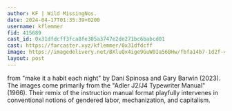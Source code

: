 ```yaml
---
author: KF | Wild MissingNos.
date: 2024-04-17T01:35:39+0200
username: kflemmer
fid: 415689
cast_id: 0x31dfdcff3fca8fe305a3747e2de271bc6babcd01
cast: https://farcaster.xyz/kflemmer/0x31dfdcff
image: https://imagedelivery.net/BXluQx4ige9GuW0Ia56BHw/fbfa14b7-1d2f-49a9-e24f-1b99d04a9c00/original
layout: post
---
```


from "make it a habit each night" by Dani Spinosa and Gary Barwin (2023). The images come primarily from the "Adler J2/J4 Typewriter Manual" (1966). Their remix of the instruction manual format playfully intervenes in conventional notions of gendered labor, mechanization, and capitalism.

<img src='https://imagedelivery.net/BXluQx4ige9GuW0Ia56BHw/fbfa14b7-1d2f-49a9-e24f-1b99d04a9c00/original' alt='' referrerpolicy='no-referrer'/>

